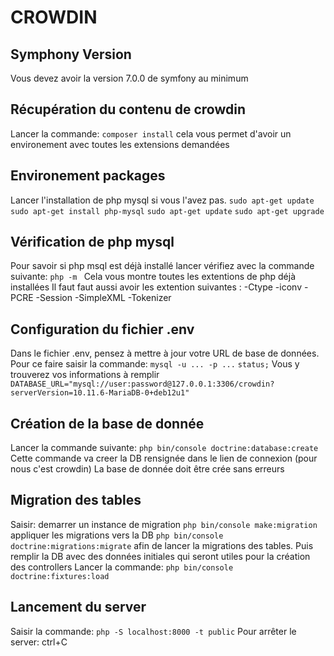 # CROWDIN

## Symphony Version

Vous devez avoir la version 7.0.0 de symfony au minimum

## Récupération du contenu de crowdin  

Lancer la commande:
```composer install```
cela vous permet d'avoir un environement avec toutes les extensions demandées

## Environement packages

Lancer l'installation de php mysql si vous l'avez pas.
```sudo apt-get update```
```sudo apt-get install php-mysql```
```sudo apt-get update```
```sudo apt-get upgrade```

## Vérification de php mysql 

Pour savoir si php msql est déjà installé lancer vérifiez avec la commande suivante:
```php -m ```
Cela vous montre toutes les extentions de php déjà installées
Il faut faut aussi avoir les extention suivantes : 
-Ctype
-iconv
-PCRE
-Session
-SimpleXML
-Tokenizer

## Configuration du fichier .env

Dans le fichier .env, pensez à mettre à jour votre URL de base de données.
Pour ce faire saisir la commande:
```mysql -u ... -p ...```
```status;```
Vous y trouverez vos informations à remplir
```DATABASE_URL="mysql://user:password@127.0.0.1:3306/crowdin?serverVersion=10.11.6-MariaDB-0+deb12u1"```


## Création de la base de donnée 

Lancer la commande suivante:
```php bin/console doctrine:database:create ```
Cette commande va creer la DB rensignée dans le lien de connexion (pour nous c'est crowdin)
La base de donnée doit être crée sans erreurs 

## Migration des tables 

Saisir:
demarrer un instance de migration
```php bin/console make:migration```
appliquer les migrations vers la DB
```php bin/console doctrine:migrations:migrate```
afin de lancer la migrations des tables.
Puis remplir la DB avec des données initiales qui seront utiles pour la création des controllers 
Lancer la commande:
```php bin/console doctrine:fixtures:load ```   

## Lancement du server

Saisir la commande:
```php -S localhost:8000 -t public```
Pour arrêter le server:
ctrl+C